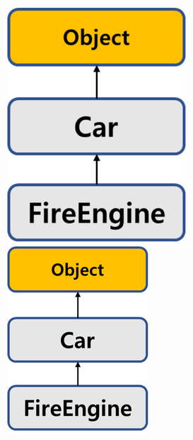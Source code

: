 <img src = "assets/built/postsImages/TheCornerstoneOfJava/2021-06-15-7cornerstoneJava13/img.png" width="80%" align="left"><br/>
![img.png](img.png)